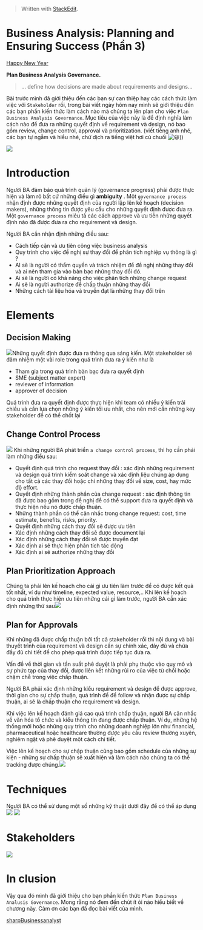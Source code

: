 


> Written with [StackEdit](https://stackedit.io/).

# Business Analysis: Planning and Ensuring Success (Phần 3)

[Happy New Year](https://viblo.asia/tags/happy-new-year)

**Plan Business Analysis Governance.**

> ... define how decisions are made about requirements and designs...

Bài trước mình đã giới thiệu đến các bạn sự can thiệp hay các cách thức làm việc với  `Stakeholder`  rồi, trong bài viết ngày hôm nay mình sẽ giới thiệu đến các bạn phần kiến thức làm cách nào mà chúng ta lên plan cho việc  `Plan Business Analysis Governance`. Mục tiêu của việc này là để định nghĩa làm cách nào để đưa ra những quyết định về requirement và design, nó bao gồm review, change control, approval và prioritization. (viết tiếng anh nhé, các bạn tự ngẫm và hiểu nhé, chứ dịch ra tiếng việt hơi củ chuối  ![😃](https://twemoji.maxcdn.com/2/72x72/1f603.png)))

![](https://images.viblo.asia/6bedcfe0-81d2-4eaa-b49a-8935c22aa2e9.png)

# Introduction

Người BA đảm bảo quá trình quản lý (governance progress) phải được thực hiện và làm rõ bất cứ những điều gì  **ambiguity**  . Một  `governance process`  nhận định được những quyết định của người lập lên kế hoạch (decision makers), những thông tin được yêu cầu cho những quyết định được đưa ra. Một  `governance process`  miêu tả các cách approve và ưu tiên những quyết định nào đã được đưa ra cho requirement và design.

Người BA cần nhận định những điều sau:

-   Cách tiếp cận và ưu tiên công việc business analysis
-   Quy trình cho việc đề nghị sự thay đổi để phân tích nghiệp vụ thông là gì ?
-   AI sẽ là người có thẩm quyền và trách nhiệm để đề nghị những thay đổi và ai nên tham gia vào bàn bạc những thay đổi đó.
-   Ai sẽ là người có khả năng cho việc phân tích những change request
-   Ai sẽ là người authorize để chấp thuận những thay đổi
-   Những cách tài liệu hóa và truyền đạt là những thay đổi trên

# Elements

## Decision Making

![](https://images.viblo.asia/18f5d8be-d062-42a6-9dad-4c403200108b.png)Những quyết định được đưa ra thông qua sáng kiến. Một stakeholder sẽ đảm nhiệm một vài role trong quá trình đưa ra ý kiến như là

-   Tham gia trong quá trình bàn bạc đưa ra quyết định
-   SME (subject matter expert)
-   reviewer of information
-   approver of decision

Quá trình đưa ra quyết định được thực hiện khi team có nhiều ý kiến trái chiều và cần lựa chọn những ý kiến tối ưu nhất, cho nên mới cần những key stakeholder để có thể chốt lại

## Change Control Process

![](https://images.viblo.asia/68535eba-fa97-4e72-b833-22615997f72c.png)  Khi những người BA phát triển  `a change control process`, thì họ cần phải làm những điều sau:

-   Quyết định quá trình cho request thay đổi : xác định những requirement và design quá trình kiểm soát change và xác định liệu chúng áp dụng cho tất cả các thay đổi hoặc chỉ những thay đổi về size, cost, hay mức độ effort.
-   Quyết định những thành phần của change request : xác định thông tin đã được bao gồm trong đề nghị để có thể support đưa ra quyết định và thực hiện nếu nó được chấp thuận.
-   Những thành phần có thể cân nhắc trong change request: cost, time estimate, benefits, risks, priority.
-   Quyết định những cách thay đổi sẽ được ưu tiên
-   Xác định những cách thay đổi sẽ được document lại
-   Xác định những cách thay đổi sẽ được truyền đạt
-   Xác định ai sẽ thực hiện phân tích tác động
-   Xác định ai sẽ authorize những thay đổi

## Plan Prioritization Approach

Chúng ta phải lên kế hoạch cho cái gì ưu tiên làm trước để có được kết quả tốt nhất, ví dụ như timeline, expected value, resource,.. Khi lên kế hoạch cho quá trình thực hiện ưu tiên những cái gì làm trước, người BA cần xác định những thứ sau![](https://images.viblo.asia/ce6fe223-663f-4902-9e1a-a328f507e2b5.png)

## Plan for Approvals

Khi những đã được chấp thuận bởi tất cả stakeholder rồi thì nội dung và bài thuyết trình của requirement và design cần sự chính xác, đày đủ và chứa đầy đủ chi tiết để cho phép quá trình được tiếp tục đưa ra.

Vấn đề về thời gian và tần suất phê duyệt là phải phụ thuộc vào quy mô và sự phức tạp của thay đổi, được liên kết những rủi ro của việc từ chối hoặc chậm chễ trong việc chấp thuận.

Người BA phải xác định những kiểu requirement và design để được approve, thời gian cho sự chấp thuận, quá trình để để follow và nhận được sự chấp thuận, ai sẽ là chấp thuận cho requirement và design.

Khi việc lên kế hoạch đánh giá cao quá trình chấp thuận, người BA cân nhắc về văn hóa tổ chức và kiểu thông tin đang được chấp thuận. Ví dụ, những hệ thống mới hoặc những quy trình cho những doanh nghiệp lớn như financial, pharmaceutical hoặc healthcare thường được yêu cầu review thường xuyên, nghiêm ngặt và phê duyệt một cách chi tiết.

Việc lên kế hoạch cho sự chập thuận cũng bao gồm schedule của những sự kiện - những sự chấp thuận sẽ xuất hiện và làm cách nào chúng ta có thể tracking được chúng.![](https://images.viblo.asia/dcfcb5c2-9ebb-4918-aee9-948118ddb705.png)

# Techniques

Người BA có thể sử dụng một số những kỹ thuật dưới đây để có thể áp dụng  ![](https://images.viblo.asia/04b1a9a0-aebe-4c2b-a919-a9261be989a3.png)  ![](https://images.viblo.asia/014b3c50-1d7a-4745-82e1-1fa5d49c4e03.png)

# Stakeholders

![](https://images.viblo.asia/4f9ad84e-5eee-458e-a514-2b092ae4329f.png)

# In clusion

Vậy qua đó mình đã giới thiệu cho bạn phần kiến thức  `Plan Business Analusis Governance`. Mong rằng nó đem đến chút ít ỏi nào hiểu biết về chương này. Cảm ơn các bạn đã đọc bài viết của mình.

[sharpBusinessanalyst](https://viblo.asia/tags/sharpbusinessanalyst)

